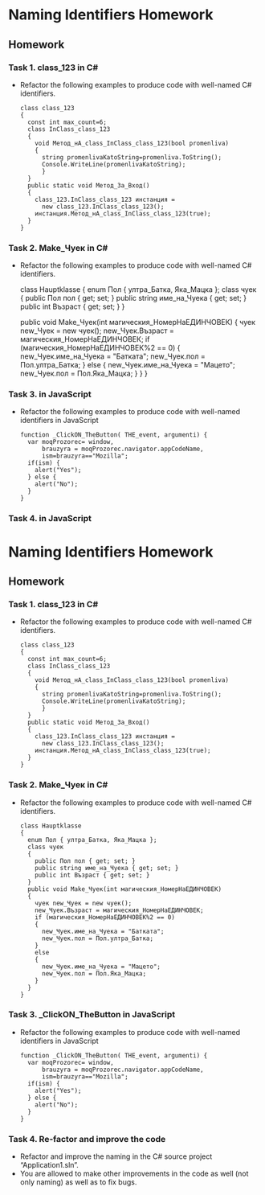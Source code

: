 # Naming Identifiers Homework
## Homework

### Task 1. class_123 in C#
*	Refactor the following examples to produce code with well-named C# identifiers.

		class class_123
		{
		  const int max_count=6;
		  class InClass_class_123
		  {
			void Метод_нА_class_InClass_class_123(bool promenliva)
			{
			  string promenlivaKatoString=promenliva.ToString();
			  Console.WriteLine(promenlivaKatoString);
			  }
		  }
		  public static void Метод_За_Вход()
		  {
			class_123.InClass_class_123 инстанция =
			  new class_123.InClass_class_123();
			инстанция.Метод_нА_class_InClass_class_123(true); 
		  }
		}

### Task 2. Make_Чуек in C#
*	Refactor the following examples to produce code with well-named C# identifiers.

	class Hauptklasse
	{
	  enum Пол { ултра_Батка, Яка_Мацка };
	  class чуек
	  {
		public Пол пол { get; set; }
		public string име_на_Чуека { get; set; }
		public int Възраст { get; set; }
	  }
	  
	  public void Make_Чуек(int магическия_НомерНаЕДИНЧОВЕК)
	  {
		чуек new_Чуек = new чуек();
		new_Чуек.Възраст = магическия_НомерНаЕДИНЧОВЕК;
		if (магическия_НомерНаЕДИНЧОВЕК%2 == 0)
		{
		  new_Чуек.име_на_Чуека = "Батката";
		  new_Чуек.пол = Пол.ултра_Батка;
		}
		else
		{
		  new_Чуек.име_на_Чуека = "Мацето";
		  new_Чуек.пол = Пол.Яка_Мацка;
		}
	  }
	}
		
### Task 3. in JavaScript
*	Refactor the following examples to produce code with well-named identifiers in JavaScript

		function _ClickON_TheButton( THE_event, argumenti) {
		  var moqProzorec= window,
			  brauzyra = moqProzorec.navigator.appCodeName,
			  ism=brauzyra=="Mozilla";
		  if(ism) {
			alert("Yes");
		  } else {
			alert("No");
		  }
		}

### Task 4. in JavaScript
# Naming Identifiers Homework
## Homework

### Task 1. class_123 in C#
*	Refactor the following examples to produce code with well-named C# identifiers.

		class class_123
		{
		  const int max_count=6;
		  class InClass_class_123
		  {
			void Метод_нА_class_InClass_class_123(bool promenliva)
			{
			  string promenlivaKatoString=promenliva.ToString();
			  Console.WriteLine(promenlivaKatoString);
			  }
		  }		  
		  public static void Метод_За_Вход()
		  {
			class_123.InClass_class_123 инстанция =
			  new class_123.InClass_class_123();
			инстанция.Метод_нА_class_InClass_class_123(true); 
		  }
		}

### Task 2. Make_Чуек in C#
*	Refactor the following examples to produce code with well-named C# identifiers.

		class Hauptklasse
		{
		  enum Пол { ултра_Батка, Яка_Мацка };
		  class чуек
		  {
			public Пол пол { get; set; }
			public string име_на_Чуека { get; set; }
			public int Възраст { get; set; }
		  }		  
		  public void Make_Чуек(int магическия_НомерНаЕДИНЧОВЕК)
		  {
			чуек new_Чуек = new чуек();
			new_Чуек.Възраст = магическия_НомерНаЕДИНЧОВЕК;
			if (магическия_НомерНаЕДИНЧОВЕК%2 == 0)
			{
			  new_Чуек.име_на_Чуека = "Батката";
			  new_Чуек.пол = Пол.ултра_Батка;
			}
			else
			{
			  new_Чуек.име_на_Чуека = "Мацето";
			  new_Чуек.пол = Пол.Яка_Мацка;
			}
		  }
		}
		
### Task 3. _ClickON_TheButton in JavaScript
*	Refactor the following examples to produce code with well-named identifiers in JavaScript

		function _ClickON_TheButton( THE_event, argumenti) {
		  var moqProzorec= window,
			  brauzyra = moqProzorec.navigator.appCodeName,
			  ism=brauzyra=="Mozilla";
		  if(ism) {
			alert("Yes");
		  } else {
			alert("No");
		  }
		}

### Task 4. Re-factor and improve the code
*	Refactor and improve the naming in the C# source project “Application1.sln”.
*	You are allowed to make other improvements in the code as well (not only naming) as well as to fix bugs.
